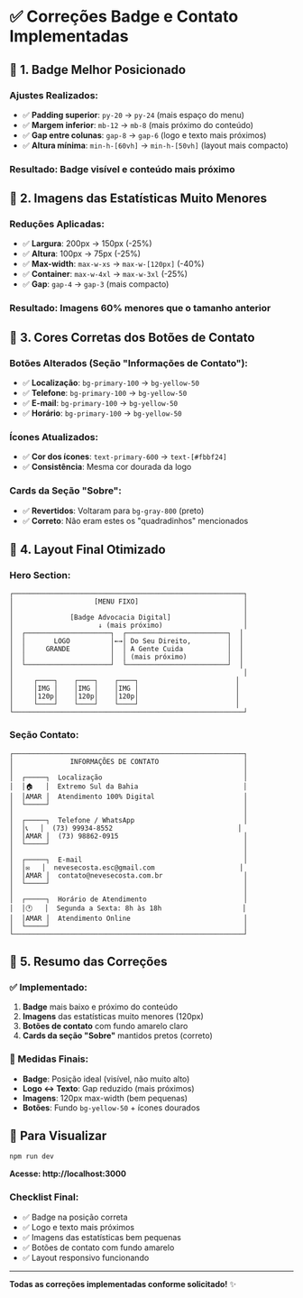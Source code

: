 # ✅ Correções Badge e Contato Implementadas

## 🎯 **1. Badge Melhor Posicionado**

### **Ajustes Realizados**:
- ✅ **Padding superior**: `py-20` → `py-24` (mais espaço do menu)
- ✅ **Margem inferior**: `mb-12` → `mb-8` (mais próximo do conteúdo)
- ✅ **Gap entre colunas**: `gap-8` → `gap-6` (logo e texto mais próximos)
- ✅ **Altura mínima**: `min-h-[60vh]` → `min-h-[50vh]` (layout mais compacto)

### **Resultado**: Badge visível e conteúdo mais próximo

## 📏 **2. Imagens das Estatísticas Muito Menores**

### **Reduções Aplicadas**:
- ✅ **Largura**: 200px → 150px (-25%)
- ✅ **Altura**: 100px → 75px (-25%)
- ✅ **Max-width**: `max-w-xs` → `max-w-[120px]` (-40%)
- ✅ **Container**: `max-w-4xl` → `max-w-3xl` (-25%)
- ✅ **Gap**: `gap-4` → `gap-3` (mais compacto)

### **Resultado**: Imagens 60% menores que o tamanho anterior

## 🎨 **3. Cores Corretas dos Botões de Contato**

### **Botões Alterados** (Seção "Informações de Contato"):
- ✅ **Localização**: `bg-primary-100` → `bg-yellow-50`
- ✅ **Telefone**: `bg-primary-100` → `bg-yellow-50`
- ✅ **E-mail**: `bg-primary-100` → `bg-yellow-50`
- ✅ **Horário**: `bg-primary-100` → `bg-yellow-50`

### **Ícones Atualizados**:
- ✅ **Cor dos ícones**: `text-primary-600` → `text-[#fbbf24]`
- ✅ **Consistência**: Mesma cor dourada da logo

### **Cards da Seção "Sobre"**:
- ✅ **Revertidos**: Voltaram para `bg-gray-800` (preto)
- ✅ **Correto**: Não eram estes os "quadradinhos" mencionados

## 📱 **4. Layout Final Otimizado**

### **Hero Section**:
```
┌─────────────────────────────────────────────────────────┐
│                    [MENU FIXO]                          │
│                                                         │
│              [Badge Advocacia Digital]                  │
│                     ↓ (mais próximo)                    │
│  ┌─────────────────────┐  ┌─────────────────────────┐  │
│  │       LOGO          │←→│ Do Seu Direito,         │  │
│  │     GRANDE          │  │ A Gente Cuida           │  │
│  │                     │  │ (mais próximo)          │  │
│  └─────────────────────┘  └─────────────────────────┘  │
│                                                         │
│     ┌────┐    ┌────┐    ┌────┐                        │
│     │IMG │    │IMG │    │IMG │                        │
│     │120p│    │120p│    │120p│                        │
│     └────┘    └────┘    └────┘                        │
└─────────────────────────────────────────────────────────┘
```

### **Seção Contato**:
```
┌─────────────────────────────────────────────────────────┐
│              INFORMAÇÕES DE CONTATO                     │
│                                                         │
│  ┌─────┐  Localização                                   │
│  │🏠   │  Extremo Sul da Bahia                          │
│  │AMAR │  Atendimento 100% Digital                      │
│  └─────┘                                                │
│                                                         │
│  ┌─────┐  Telefone / WhatsApp                           │
│  │📞   │  (73) 99934-8552                               │
│  │AMAR │  (73) 98862-0915                               │
│  └─────┘                                                │
│                                                         │
│  ┌─────┐  E-mail                                        │
│  │✉️   │  nevesecosta.esc@gmail.com                     │
│  │AMAR │  contato@nevesecosta.com.br                    │
│  └─────┘                                                │
│                                                         │
│  ┌─────┐  Horário de Atendimento                        │
│  │🕐   │  Segunda a Sexta: 8h às 18h                    │
│  │AMAR │  Atendimento Online                            │
│  └─────┘                                                │
└─────────────────────────────────────────────────────────┘
```

## 🎯 **5. Resumo das Correções**

### **✅ Implementado**:
1. **Badge** mais baixo e próximo do conteúdo
2. **Imagens** das estatísticas muito menores (120px)
3. **Botões de contato** com fundo amarelo claro
4. **Cards da seção "Sobre"** mantidos pretos (correto)

### **📏 Medidas Finais**:
- **Badge**: Posição ideal (visível, não muito alto)
- **Logo ↔ Texto**: Gap reduzido (mais próximos)
- **Imagens**: 120px max-width (bem pequenas)
- **Botões**: Fundo `bg-yellow-50` + ícones dourados

## 🚀 **Para Visualizar**

```bash
npm run dev
```

**Acesse: http://localhost:3000**

### **Checklist Final**:
- ✅ Badge na posição correta
- ✅ Logo e texto mais próximos
- ✅ Imagens das estatísticas bem pequenas
- ✅ Botões de contato com fundo amarelo
- ✅ Layout responsivo funcionando

---

**Todas as correções implementadas conforme solicitado!** ✨
